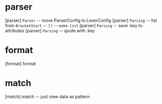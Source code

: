 # parser

[parser] `Parser` -- move ParserConfig to LexerConfig
[parser] `Parsing` -- list from `BracketStart` -- `[]` -- `make-list`
[parser] `Parsing` -- save :key to attributes
[parser] `Parsing` -- quote with :key

# format

[format] format

# match

[match] match -- just view data as pattern
